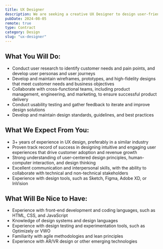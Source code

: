 ```yaml
---
title: UX Designer
description: We are seeking a creative UX Designer to design user-friendly interfaces for our web and mobile applications.
pubDate: 2024-08-05
remote: true
type: Contract
category: Design
slug: "ux-designer"
---
```


## What You Will Do:

- Conduct user research to identify customer needs and pain points, and develop user personas and user journeys
- Develop and maintain wireframes, prototypes, and high-fidelity designs that meet customer needs and business objectives
- Collaborate with cross-functional teams, including product management, engineering, and marketing, to ensure successful product delivery
- Conduct usability testing and gather feedback to iterate and improve design solutions
- Develop and maintain design standards, guidelines, and best practices


## What We Expect From You:

- 3+ years of experience in UX design, preferably in a similar industry
- Proven track record of success in designing intuitive and engaging user experiences that drive customer adoption and revenue growth
- Strong understanding of user-centered design principles, human-computer interaction, and design thinking
- Excellent communication and interpersonal skills, with the ability to collaborate with technical and non-technical stakeholders
- Experience with design tools, such as Sketch, Figma, Adobe XD, or InVision


## What Will Be Nice to Have:

- Experience with front-end development and coding languages, such as HTML, CSS, and JavaScript
- Knowledge of design systems and design languages
- Experience with design testing and experimentation tools, such as Optimizely or VWO
- Familiarity with agile methodologies and lean principles
- Experience with AR/VR design or other emerging technologies